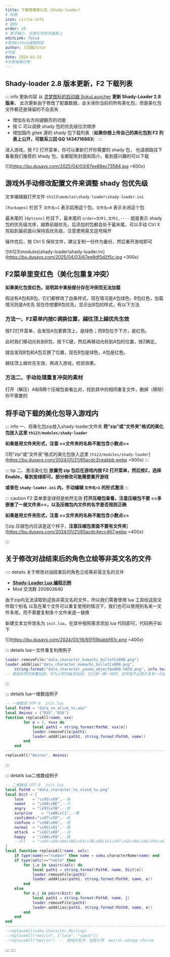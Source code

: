 ```yaml
---
title: 下载管理美化包（Shady-loader）
# 标题
icon: circle-info
# 图标
order: 10
# 数字越小，文章左侧排序越靠上
editLink: false
#禁用Github编辑按钮
author: 三回転Tstar
#作者
date: 2024-03-15
#文章编辑日期
---
```


<!-- ::: caution 全人类灵击动作的包有bug，会导致不同步，不要使用


- [【非想天则Mod】全人类单独灵击动作](https://www.bilibili.com/video/BV1Cm4y1K7aY/)

::: -->

## Shady-loader 2.8 版本更新，F2 下载列表
::: info 更新内容
从 [灵梦图标的启动器 SokuLauncher](/FAQ/update.html) **更新 Shady-Loader 2.8 版本**，
此次更新由于修改了配置数据，会关闭你当前的所有美化包，但是美化包文件都还是保留的不会丢失
- 增加左右方向键翻页的功能
- 按 C 可以调换 shady 包的优先级位次顺序
- 增加国内 gitee 源的 shady 包下载列表（**如果你想上传自己的美化包到 F2 列表上公开，可联系三回 QQ 1434716883**）
:::

进入游戏，按 F2 打开菜单，你可以重新打开你需要的 shady 包，
也请顺路往下看看我们推荐的 shady 包，全都配有封面和简介，看到感兴趣的可以下载

![](https://bu.dusays.com/2025/04/03/67ee88ec73584.jpg =600x)




## 游戏外手动修改配置文件来调整 shady 包优先级

文本编辑器打开文件 `th123\modules\shady-loader\shady-loader.ini`

`[Packages]` 栏目下 `文件名=1` 表示启用这个包，`文件名=0` 表示关闭这个包

最末尾的 `[Options]` 栏目下，最末尾的 `order=文件1,文件2,····` 就是表示 shady 包的优先级次序，越靠前越优先，后添加的包都会处于最末尾，可以手动 Ctrl X 剪贴到最前面以保持高优先级，注意使用英文逗号隔开

操作完后，按 Ctrl S 保存文件，建议复制一份作为备份，然后重开游戏即可

![th123\modules\shady-loader\shady-loader.ini](https://bu.dusays.com/2025/04/03/67ee8df5d2f5c.jpg =300x)


## F2菜单里变红色（美化包重复冲突）

**如果美化包变红色，说明其中某些部分存在冲突而无法加载**

假设有A包和B包，它们都修改了血条样式，现在情况是A包绿色，B包红色，加载情况则是A优先
现在你想要B包优先，显示出B包的样式，有以下方法


### 方法一、F2菜单内按C调换位置，越往顶上越优先生效

按F2打开菜单，会发现A包更靠顶上，是绿色；而B包位于下方，是红色。

此时我们移动光标到B包，按下C键，然后再移动光标到A包的位置，按Z确定。

就会发现B包和A包互换了位置，现在B包是绿色，A包是红色。

越往顶上越优先生效，再进入游戏，检验效果。


###  方法二、手动处理重复冲突的素材

打开（解压）A和B两个压缩包查看比对，找到其中的相同重复文件，删掉（移除）你不需要的



<!-- ::: tabs
@tab 解决办法1
**更新 Shady-loader 2.6.1 即可**

![](https://bu.dusays.com/2024/06/19/66724c89de881.png =450x)

@tab 解决办法2
**将美化包的zip压缩包解压成文件夹，再删掉压缩包，即可**

![解压后，一层文件夹，再删除zip压缩包](hhttps://bu.dusays.com/2024/10/26/671ca601790bd.webp =850x)

::: -->


## 将手动下载的美化包导入游戏内
::: info 一、将美化包zip放入shady-loader文件夹
**将“zip”或“文件夹”格式的美化包放入这里 `th123/modules/shady-loader`**

**如果是用文件夹形式，注意 ==文件夹的名称不能包含小数点==**

![将“zip”或“文件夹”格式的美化包放入这里 `th123/modules/shady-loader`](https://bu.dusays.com/2024/01/21/65acdc2ceabbb.webp =900x)
:::

::: tip 二、激活美化包
**放置完 zip 包后在游戏内按 F2 打开菜单，然后按Z，选择 Enable，看到变绿即可，部分修改可能需要重开游戏** 

**或者在 `shady-loader.ini` 内，手动编辑 `文件名=1` 的形式激活**
:::

::: caution F2 菜单里变绿但是依然无效
**打开压缩包查看，注意压缩包不要 ==多嵌套了一层文件夹==，以及压缩包内文件的名字是否规则正确**

**如果是用文件夹形式，注意 ==文件夹的名称不能包含小数点==**

![zip 压缩包内应该是这个样子，**注意压缩包里面不要有文件夹**](https://bu.dusays.com/2024/01/21/65acdc4ecc467.webp =400x)

:::




## 关于修改对战结束后的角色立绘等非英文名的文件
:::: details 关于修改对战结束后的角色立绘等非英文名的文件


- [**Shady-Loader Lua 编程示例**](https://docs.qq.com/aio/DR25tUFNLRkhpY2lS?p=W0IYddrsKfOgW5MSxkO2MR)
- Mod 交流群 200803640

由于zip内无法读取到这些非英文名的文件，所以我们需要使用 lua 工具给这些文件取个别名
以及在某个文件可以重复使用的情况下，我们也可以使用别名来一文件多用，而不需要复制多个文件来逐一替换

新建文本文件改名为 `init.lua`，在其中按照需求添加 lua 代码即可，代码例子如下

![](https://bu.dusays.com/2024/03/16/65f59babbf61c.png =400x)
<!-- 
1. 晧 = 負 = lose；战败
2. 娋 = 汗 = sweat；流汗，无语
3. 搟 = 怒 = angry；生气
4. 嬃 = 驚 = surprise；惊讶
5. 梋 = 余 = confident；自信，优越
6. 榝 = 惑 = confuse；怀疑，不解
7. 晛 = 普 = normal；普通立绘
8. 寛 = 決 = attack；一般和释放符卡的立绘差不多，战斗姿态
9. 婐 = 嬉 = happy；笑颜
 -->


::: details lua一文件重复利用例子
```lua
loader.removeFile("data_character_komachi_bulletCa000.png")
loader.addAlias("data_character_komachi_bulletCa000.png",
    string.format("data_character_youmu_objectAa000-%03d.png", info.teamId))
-- 使用妖梦的麻薯贴图，作为小町的幽灵贴图，它们是一模一样的，这样就不必额外复制一份幽灵贴图给小町了
```
:::

::: details lua一维数组例子
```lua
-- 一维数组 UTF-8  init.lua
local Path0 = "data_se_alice_%s.wav"
local Aminos = {"035","026"}
function replaceAll(name, xxx)
		for e = 1, #xxx do
			local path1 = string.format(Path0, xxx[e])
			loader.removeFile(path1)
			loader.addAlias(path1, string.format(Path0, name))
		end
	end
-----------------------------------------------------------------------
replaceAll("Aminos", Aminos)
```
:::

::: details lua二维数组例子
```lua
-- 二维数组 UTF-8  init.lua
local Path0 = "data_character_%s_stand_%s.png"
local Dict = {
	lose	= "\x95\x89",--負
	sweat	= "\x8A\xBE",--汗
	angry	= "\x93\x7B",--怒
	surprise	= "\x8B\xC1",--驚
	confident="\x97\x5D",--余
	confuse	= "\x98\x66",--惑
	normal	= "\x95\x81",--普
	attack	= "\x8C\x88",--決
	happy	= "\x8A\xF0",--嬉
	--all	= "\x95\x89\x8A\xBE\x93\x7B\x8B\xC1\x97\x5D\x98\x66\x95\x81\x8C\x88\x8A\xF0"
}
local function replaceAll(name, selc)
	if type(name)=="number" then name = soku.characterName(name) end
	if type(selc)=="table" then
		for i,e in ipairs(selc) do
			local path1 = string.format(Path0, name, Dict[e])
			loader.removeFile(path1)
			loader.addAlias(path1, string.format(Path0, name, e))
		end
	else
		for e,j in pairs(Dict) do
			local path1 = string.format(Path0, name, j)
			loader.removeFile(path1)
			loader.addAlias(path1, string.format(Path0, name, e))
		end
	end	
end
-----------------------------------------------------------------------
--replaceAll(soku.Character.Meiling)
--replaceAll("meirin", {"lose", "sweat"})
--replaceAll("meirin")  -- 游戏内名字，加双引号  meirin udonge chirno
```
:::
::::

